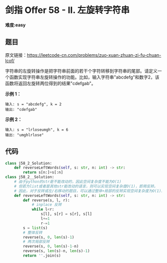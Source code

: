 # 剑指 Offer 58 - II. 左旋转字符串
**难度:easy**
## 题目
原文链接：https://leetcode-cn.com/problems/zuo-xuan-zhuan-zi-fu-chuan-lcof/

字符串的左旋转操作是把字符串前面的若干个字符转移到字符串的尾部。请定义一个函数实现字符串左旋转操作的功能。比如，输入字符串"abcdefg"和数字2，该函数将返回左旋转两位得到的结果"cdefgab"。

**示例 1：**
```
输入: s = "abcdefg", k = 2
输出: "cdefgab"
```
**示例 2：**
```
输入: s = "lrloseumgh", k = 6
输出: "umghlrlose"
```

## 代码
```python
class j58_2_Solution:
    def reverseLeftWords(self, s: str, n: int) -> str:
        return s[n:]+s[:n]
class j58_2__Solution:
    # 由于python的str是不能改动的，因此空间复杂度不能为O(1)
    # 但若为list或者是其他str能改动的语言，则可以实现空间复杂度O(1)，即用反转。
    # 因此，对于反转或左/右移动的题目，可以通过整体+局部的反转实现空间复杂度为O(1)的操作。
    def reverseLeftWords(self, s: str, n: int) -> str:
        def reverse(s, l, r):
            # inplace 反转
            while l<r:
                s[l], s[r] = s[r], s[l]
                l+=1
                r-=1
        s = list(s)
        # 整体反转
        reverse(s, 0, len(s)-1)
        # 两次局部反转
        reverse(s, 0, len(s)-1-n)
        reverse(s, len(s)-n, len(s)-1)
        return ''.join(s)
```
